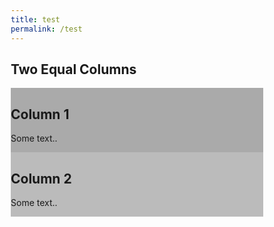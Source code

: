 ```yaml
---
title: test
permalink: /test
---
```

<!DOCTYPE html>
<html>
<head>
<meta name="viewport" content="width=device-width, initial-scale=1">
<style>
* {
  box-sizing: border-box;
}

/* Create two equal columns that floats next to each other */
.column {
  float: left;
  width: 50%;
  padding: 10px;
  height: 300px; /* Should be removed. Only for demonstration */
}

/* Clear floats after the columns */
.row:after {
  content: "";
  display: table;
  clear: both;
}
</style>
</head>
<body>

<h2>Two Equal Columns</h2>

<div class="row">
  <div class="column" style="background-color:#aaa;">
    <h2>Column 1</h2>
    <p>Some text..</p>
  </div>
  <div class="column" style="background-color:#bbb;">
    <h2>Column 2</h2>
    <p>Some text..</p>
  </div>
</div>

</body>
</html>